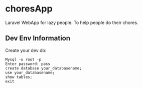 # choresApp
Laravel WebApp for lazy people. To help people do their chores.

## Dev Env Information

Create your dev db:

``` 
Mysql -u root -p 
Enter password: pass 
create database your_databasename; 
use your_databasename; 
show tables; 
exit
```